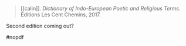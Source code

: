 > [[calin]]. *Dictionary of Indo-European Poetic and Religious Terms*. Éditions Les Cent Chemins, 2017.

Second edition coming out?

#nopdf 